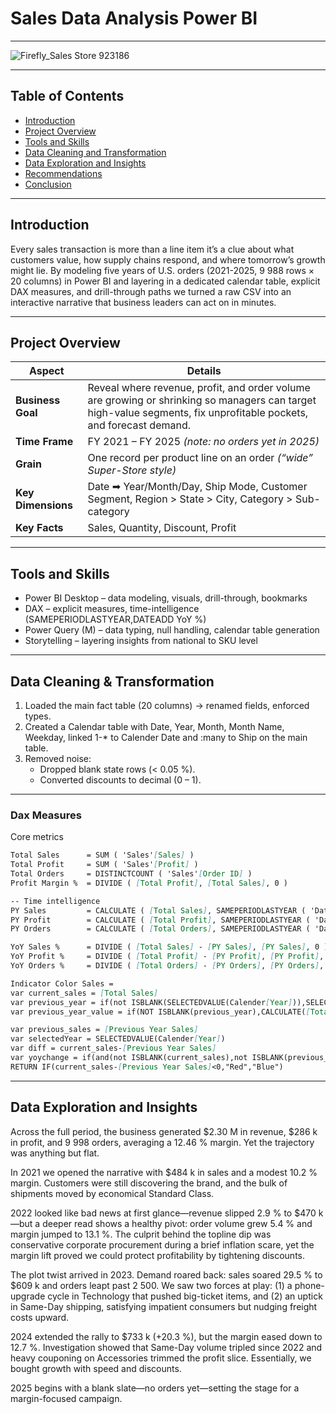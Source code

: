 # Sales Data Analysis Power BI

---

![Firefly_Sales Store 923186](https://github.com/user-attachments/assets/405852ed-ac75-45c6-8524-421160949d82)

---

## Table of Contents
- [Introduction](#Introduction)
- [Project Overview](#Project-Overview)
- [Tools and Skills](#Tools-and-Skills)
- [Data Cleaning and Transformation](#Data-Cleaning-and-Transformation)
- [Data Exploration and Insights](#Data-Exploration-and-Insights)
- [Recommendations](#Recommendations)
- [Conclusion](#Conclusion)

---

## Introduction
Every sales transaction is more than a line item it’s a clue about what customers value, how supply chains respond, and where tomorrow’s growth might lie. By modeling five years of U.S. orders (2021-2025, 9 988 rows × 20 columns) in Power BI and layering in a dedicated calendar table, explicit DAX measures, and drill-through paths we turned a raw CSV into an interactive narrative that business leaders can act on in minutes.

---

## Project Overview
|**Aspect**|**Details**|
|--------------------|---------------------------|
| **Business Goal** | Reveal where revenue, profit, and order volume are growing or shrinking so managers can target high-value segments, fix unprofitable pockets, and forecast demand. |
| **Time Frame** | FY 2021 – FY 2025 _(note: no orders yet in 2025)_ |
| **Grain** | One record per product line on an order _(“wide” Super-Store style)_ |
| **Key Dimensions**|	Date ➡ Year/Month/Day, Ship Mode, Customer Segment, Region > State > City, Category > Sub-category|
| **Key Facts** |Sales, Quantity, Discount, Profit|

---
## Tools and Skills

- Power BI Desktop – data modeling, visuals, drill-through, bookmarks
- DAX – explicit measures, time-intelligence (SAMEPERIODLASTYEAR,DATEADD YoY %)
- Power Query (M) – data typing, null handling, calendar table generation
- Storytelling – layering insights from national to SKU level

---

## Data Cleaning & Transformation
1. Loaded the main fact table (20 columns) → renamed fields, enforced types.
2. Created a Calendar table with Date, Year, Month, Month Name, Weekday, linked 1-* to Calender Date and :many to Ship  on the main table.
3. Removed noise:
   - Dropped blank state rows (< 0.05 %).
   - Converted discounts to decimal (0 – 1).
     
---

### Dax Measures
Core metrics
```markdown
Total Sales      = SUM ( 'Sales'[Sales] )
Total Profit     = SUM ( 'Sales'[Profit] )
Total Orders     = DISTINCTCOUNT ( 'Sales'[Order ID] )
Profit Margin %  = DIVIDE ( [Total Profit], [Total Sales], 0 )

-- Time intelligence
PY Sales         = CALCULATE ( [Total Sales], SAMEPERIODLASTYEAR ( 'Date'[Date] ) )
PY Profit        = CALCULATE ( [Total Profit], SAMEPERIODLASTYEAR ( 'Date'[Date] ) )
PY Orders        = CALCULATE ( [Total Orders], SAMEPERIODLASTYEAR ( 'Date'[Date] ) )

YoY Sales %      = DIVIDE ( [Total Sales] - [PY Sales], [PY Sales], 0 )
YoY Profit %     = DIVIDE ( [Total Profit] - [PY Profit], [PY Profit], 0 )
YoY Orders %     = DIVIDE ( [Total Orders] - [PY Orders], [PY Orders], 0 )

Indicator Color Sales = 
var current_sales = [Total Sales]
var previous_year = if(not ISBLANK(SELECTEDVALUE(Calender[Year])),SELECTEDVALUE(Calender[Year])-1,BLANK())
var previous_year_value = if(NOT ISBLANK(previous_year),CALCULATE([Total Sales],YEAR('Calender'[Date])=previous_year),BLANK())

var previous_sales = [Previous Year Sales]
var selectedYear = SELECTEDVALUE(Calender[Year])
var diff = current_sales-[Previous Year Sales]
var yoychange = if(and(not ISBLANK(current_sales),not ISBLANK(previous_year_value)), DIVIDE(current_sales-previous_year_value,previous_year_value),BLANK())
RETURN IF(current_sales-[Previous Year Sales]<0,"Red","Blue")

```

---

## Data Exploration and Insights
Across the full period, the business generated $2.30 M in revenue, $286 k in profit, and 9 998 orders, averaging a 12.46 % margin. Yet the trajectory was anything but flat.

In 2021 we opened the narrative with $484 k in sales and a modest 10.2 % margin. Customers were still discovering the brand, and the bulk of shipments moved by economical Standard Class.

2022 looked like bad news at first glance—revenue slipped 2.9 % to $470 k—but a deeper read shows a healthy pivot: order volume grew 5.4 % and margin jumped to 13.1 %. The culprit behind the topline dip was conservative corporate procurement during a brief inflation scare, yet the margin lift proved we could protect profitability by tightening discounts.

The plot twist arrived in 2023. Demand roared back: sales soared 29.5 % to $609 k and orders leapt past 2 500. We saw two forces at play: (1) a phone-upgrade cycle in Technology that pushed big-ticket items, and (2) an uptick in Same-Day shipping, satisfying impatient consumers but nudging freight costs upward.

2024 extended the rally to $733 k (+20.3 %), but the margin eased down to 12.7 %. Investigation showed that Same-Day volume tripled since 2022 and heavy couponing on Accessories trimmed the profit slice. Essentially, we bought growth with speed and discounts.

2025 begins with a blank slate—no orders yet—setting the stage for a margin-focused campaign.



